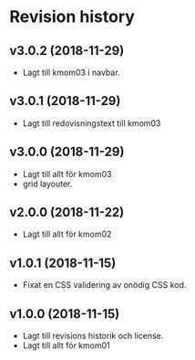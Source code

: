 Revision history
============================


v3.0.2 (2018-11-29)
------------------------
* Lagt till kmom03 i navbar.

v3.0.1 (2018-11-29)
------------------------
* Lagt till redovisningstext till kmom03

v3.0.0 (2018-11-29)
------------------------
* Lagt till allt för kmom03
* grid layouter.

v2.0.0 (2018-11-22)
------------------------
* Lagt till allt för kmom02

v1.0.1 (2018-11-15)
------------------------
* Fixat en CSS validering av onödig CSS kod.

v1.0.0 (2018-11-15)
------------------------
* Lagt till revisions historik och license.
* Lagt till allt för kmom01
